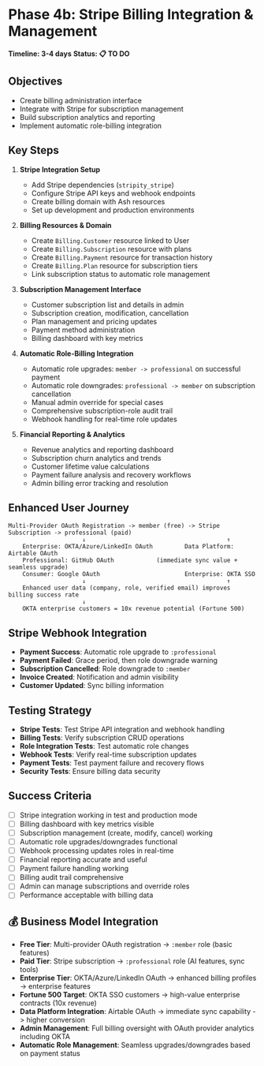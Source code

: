 # Phase 4b: Stripe Billing Integration & Management

**Timeline: 3-4 days**
**Status: 📋 TO DO**

## Objectives
- Create billing administration interface
- Integrate with Stripe for subscription management
- Build subscription analytics and reporting
- Implement automatic role-billing integration

## Key Steps
1. **Stripe Integration Setup**
   - Add Stripe dependencies (`stripity_stripe`)
   - Configure Stripe API keys and webhook endpoints
   - Create billing domain with Ash resources
   - Set up development and production environments

2. **Billing Resources & Domain**
   - Create `Billing.Customer` resource linked to User
   - Create `Billing.Subscription` resource with plans
   - Create `Billing.Payment` resource for transaction history
   - Create `Billing.Plan` resource for subscription tiers
   - Link subscription status to automatic role management

3. **Subscription Management Interface**
   - Customer subscription list and details in admin
   - Subscription creation, modification, cancellation
   - Plan management and pricing updates
   - Payment method administration
   - Billing dashboard with key metrics

4. **Automatic Role-Billing Integration**
   - Automatic role upgrades: `member -> professional` on successful payment
   - Automatic role downgrades: `professional -> member` on subscription cancellation
   - Manual admin override for special cases
   - Comprehensive subscription-role audit trail
   - Webhook handling for real-time role updates

5. **Financial Reporting & Analytics**
   - Revenue analytics and reporting dashboard
   - Subscription churn analytics and trends
   - Customer lifetime value calculations
   - Payment failure analysis and recovery workflows
   - Admin billing error tracking and resolution

## Enhanced User Journey
```
Multi-Provider OAuth Registration -> member (free) -> Stripe Subscription -> professional (paid)
                     ↓                                        ↑
    Enterprise: OKTA/Azure/LinkedIn OAuth         Data Platform: Airtable OAuth 
    Professional: GitHub OAuth            (immediate sync value + seamless upgrade)
    Consumer: Google OAuth                        Enterprise: OKTA SSO
                     ↓                                        ↑
    Enhanced user data (company, role, verified email) improves billing success rate
                     ↓
    OKTA enterprise customers = 10x revenue potential (Fortune 500)
```

## Stripe Webhook Integration
- **Payment Success**: Automatic role upgrade to `:professional`
- **Payment Failed**: Grace period, then role downgrade warning
- **Subscription Cancelled**: Role downgrade to `:member`
- **Invoice Created**: Notification and admin visibility
- **Customer Updated**: Sync billing information

## Testing Strategy
- **Stripe Tests**: Test Stripe API integration and webhook handling
- **Billing Tests**: Verify subscription CRUD operations
- **Role Integration Tests**: Test automatic role changes
- **Webhook Tests**: Verify real-time subscription updates
- **Payment Tests**: Test payment failure and recovery flows
- **Security Tests**: Ensure billing data security

## Success Criteria
- [ ] Stripe integration working in test and production mode
- [ ] Billing dashboard with key metrics visible
- [ ] Subscription management (create, modify, cancel) working
- [ ] Automatic role upgrades/downgrades functional
- [ ] Webhook processing updates roles in real-time
- [ ] Financial reporting accurate and useful
- [ ] Payment failure handling working
- [ ] Billing audit trail comprehensive
- [ ] Admin can manage subscriptions and override roles
- [ ] Performance acceptable with billing data

## 💰 **Business Model Integration**
- **Free Tier**: Multi-provider OAuth registration -> `:member` role (basic features)
- **Paid Tier**: Stripe subscription -> `:professional` role (AI features, sync tools)
- **Enterprise Tier**: OKTA/Azure/LinkedIn OAuth -> enhanced billing profiles -> enterprise features
- **Fortune 500 Target**: OKTA SSO customers -> high-value enterprise contracts (10x revenue)
- **Data Platform Integration**: Airtable OAuth -> immediate sync capability -> higher conversion
- **Admin Management**: Full billing oversight with OAuth provider analytics including OKTA
- **Automatic Role Management**: Seamless upgrades/downgrades based on payment status